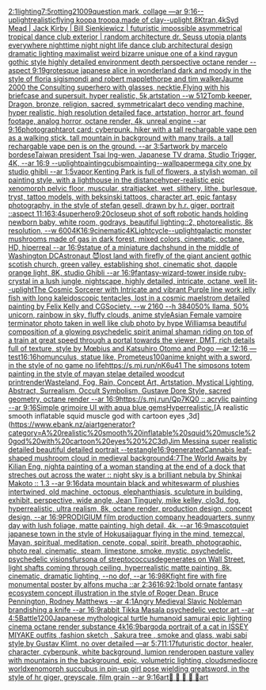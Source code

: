 [2:1](https://www.ebank.nz/aiartgenerator?category=2%3A1)[lighting](https://www.ebank.nz/aiartgenerator?category=lighting)[7:5](https://www.ebank.nz/aiartgenerator?category=7%3A5)[rotting](https://www.ebank.nz/aiartgenerator?category=rotting)[21009](https://www.ebank.nz/aiartgenerator?category=21009)[question mark, collage —ar 9:16](https://www.ebank.nz/aiartgenerator?category=question%20mark%2C%20collage%20%E2%80%94ar%209%3A16)[--uplight](https://www.ebank.nz/aiartgenerator?category=--uplight)[realistic](https://www.ebank.nz/aiartgenerator?category=realistic)[flying koopa troopa,made of clay](https://www.ebank.nz/aiartgenerator?category=flying%20koopa%20troopa%2Cmade%20of%20clay)[--uplight](https://www.ebank.nz/aiartgenerator?category=--uplight)[,8K](https://www.ebank.nz/aiartgenerator?category=%2C8K)[tran,](https://www.ebank.nz/aiartgenerator?category=tran%2C)[4k](https://www.ebank.nz/aiartgenerator?category=4k)[Syd Mead | Jack Kirby | Bill Sienkiewicz | futuristic impossible asymmetrical tropical dance club exterior | random architecture dr. Seuss utopia plants everywhere nighttime night night life dance club architectural design dramatic lighting maximalist weird bizarre unique one of a kind raygun gothic style highly detailed environment depth perspective octane render --aspect 9:19](https://www.ebank.nz/aiartgenerator?category=Syd%20Mead%20%7C%20Jack%20Kirby%20%7C%20Bill%20Sienkiewicz%20%7C%20futuristic%20impossible%20asymmetrical%20tropical%20dance%20club%20exterior%20%7C%20random%20architecture%20dr.%20Seuss%20utopia%20plants%20everywhere%20nighttime%20night%20night%20life%20dance%20club%20architectural%20design%20dramatic%20lighting%20maximalist%20weird%20bizarre%20unique%20one%20of%20a%20kind%20raygun%20gothic%20style%20highly%20detailed%20environment%20depth%20perspective%20octane%20render%20--aspect%209%3A19)[grotesque japanese alice in wonderland dark and moody in the style of floria sigismondi and robert mapplethorpe and tim walker](https://www.ebank.nz/aiartgenerator?category=grotesque%20japanese%20alice%20in%20wonderland%20dark%20and%20moody%20in%20the%20style%20of%20floria%20sigismondi%20and%20robert%20mapplethorpe%20and%20tim%20walker)[Jaume 2000 the Consulting superhero with glasses, necktie,Flying with his  briefcase and supersuit. hyper realistic, 5k,artstation --w 512](https://www.ebank.nz/aiartgenerator?category=Jaume%202000%20the%20Consulting%20superhero%20with%20glasses%2C%20necktie%2CFlying%20with%20his%20%20briefcase%20and%20supersuit.%20hyper%20realistic%2C%205k%2Cartstation%20--w%20512)[Tomb keeper, Dragon, bronze, religion, sacred, symmetrical](https://www.ebank.nz/aiartgenerator?category=Tomb%20keeper%2C%20Dragon%2C%20bronze%2C%20religion%2C%20sacred%2C%20symmetrical)[art deco vending machine, hyper realistic, high resolution detailed face, artstation, horror art, found footage, analog horror, octane render, 4k, unreal engine --ar 9:16](https://www.ebank.nz/aiartgenerator?category=art%20deco%20vending%20machine%2C%20hyper%20realistic%2C%20high%20resolution%20detailed%20face%2C%20artstation%2C%20horror%20art%2C%20found%20footage%2C%20analog%20horror%2C%20octane%20render%2C%204k%2C%20unreal%20engine%20--ar%209%3A16)[photograph](https://www.ebank.nz/aiartgenerator?category=photograph)[tarot card: cyberpunk. hiker with a tall rechargable vape pen as a walking stick. tall mountain in background with many trails. a tall rechargable vape pen is on the ground. --ar 3:5](https://www.ebank.nz/aiartgenerator?category=tarot%20card%3A%20cyberpunk.%20hiker%20with%20a%20tall%20rechargable%20vape%20pen%20as%20a%20walking%20stick.%20tall%20mountain%20in%20background%20with%20many%20trails.%20a%20tall%20rechargable%20vape%20pen%20is%20on%20the%20ground.%20--ar%203%3A5)[artwork by marcelo bordese](https://www.ebank.nz/aiartgenerator?category=artwork%20by%20marcelo%20bordese)[Taiwan president Tsai Ing-wen, Japanese TV drama, Studio Trigger, 4K, --ar 16:9 --uplight](https://www.ebank.nz/aiartgenerator?category=Taiwan%20president%20Tsai%20Ing-wen%2C%20Japanese%20TV%20drama%2C%20Studio%20Trigger%2C%204K%2C%20--ar%2016%3A9%20--uplight)[painting](https://www.ebank.nz/aiartgenerator?category=painting)[cubism](https://www.ebank.nz/aiartgenerator?category=cubism)[painting](https://www.ebank.nz/aiartgenerator?category=painting)[--wallpaper](https://www.ebank.nz/aiartgenerator?category=--wallpaper)[mega city one by studio ghibli --ar 1:5](https://www.ebank.nz/aiartgenerator?category=mega%20city%20one%20by%20studio%20ghibli%20--ar%201%3A5)[vapor,](https://www.ebank.nz/aiartgenerator?category=vapor%2C)[Kenting Park is full of flowers, a stylish woman, oil painting style, with a lighthouse in the distance](https://www.ebank.nz/aiartgenerator?category=Kenting%20Park%20is%20full%20of%20flowers%2C%20a%20stylish%20woman%2C%20oil%20painting%20style%2C%20with%20a%20lighthouse%20in%20the%20distance)[hyper-realistic epic xenomorph pelvic floor, muscular, straitjacket, wet, slithery, lithe, burlesque,  tryst, tattoo models, with beksinski tattoos, character art, epic fantasy photography, in the style of stefan gesell, drawn by h.r. giger, portrait ::aspect 11:16](https://www.ebank.nz/aiartgenerator?category=hyper-realistic%20epic%20xenomorph%20pelvic%20floor%2C%20muscular%2C%20straitjacket%2C%20wet%2C%20slithery%2C%20lithe%2C%20burlesque%2C%20%20tryst%2C%20tattoo%20models%2C%20with%20beksinski%20tattoos%2C%20character%20art%2C%20epic%20fantasy%20photography%2C%20in%20the%20style%20of%20stefan%20gesell%2C%20drawn%20by%20h.r.%20giger%2C%20portrait%20%3A%3Aaspect%2011%3A16)[3:4](https://www.ebank.nz/aiartgenerator?category=3%3A4)[superhero](https://www.ebank.nz/aiartgenerator?category=superhero)[9:20](https://www.ebank.nz/aiartgenerator?category=9%3A20)[closeup shot of soft robotic hands holding newborn baby, white room, godrays, beautiful lighting::2, photorealistic, 8k resolution, --w 600](https://www.ebank.nz/aiartgenerator?category=closeup%20shot%20of%20soft%20robotic%20hands%20holding%20newborn%20baby%2C%20white%20room%2C%20godrays%2C%20beautiful%20lighting%3A%3A2%2C%20photorealistic%2C%208k%20resolution%2C%20--w%20600)[4K](https://www.ebank.nz/aiartgenerator?category=4K)[16:9](https://www.ebank.nz/aiartgenerator?category=16%3A9)[cinematic](https://www.ebank.nz/aiartgenerator?category=cinematic)[4K](https://www.ebank.nz/aiartgenerator?category=4K)[Lightcycle](https://www.ebank.nz/aiartgenerator?category=Lightcycle)[--uplight](https://www.ebank.nz/aiartgenerator?category=--uplight)[galactic monster mushrooms made of gas in dark forest, mixed colors, cinematic, octane, HD, hiperreal --ar 16:9](https://www.ebank.nz/aiartgenerator?category=galactic%20monster%20mushrooms%20made%20of%20gas%20in%20dark%20forest%2C%20mixed%20colors%2C%20cinematic%2C%20octane%2C%20HD%2C%20hiperreal%20--ar%2016%3A9)[statue of a miniature dachshund in the middle of Washington DC](https://www.ebank.nz/aiartgenerator?category=statue%20of%20a%20miniature%20dachshund%20in%20the%20middle%20of%20Washington%20DC)[Astronaut 😈](https://www.ebank.nz/aiartgenerator?category=Astronaut%20%F0%9F%98%88)[lost land with firefly of the giant ancient gothic scotish church, green valley, establishing shot, cinematic shot, dapple  orange light, 8K, studio Ghibli --ar 16:9](https://www.ebank.nz/aiartgenerator?category=lost%20land%20with%20firefly%20of%20the%20giant%20ancient%20gothic%20scotish%20church%2C%20green%20valley%2C%20establishing%20shot%2C%20cinematic%20shot%2C%20dapple%20%20orange%20light%2C%208K%2C%20studio%20Ghibli%20--ar%2016%3A9)[fantasy-wizard-tower inside ruby-crystal in a lush jungle, nightscape, highly detailed, intricate, octane, well lit](https://www.ebank.nz/aiartgenerator?category=fantasy-wizard-tower%20inside%20ruby-crystal%20in%20a%20lush%20jungle%2C%20nightscape%2C%20highly%20detailed%2C%20intricate%2C%20octane%2C%20well%20lit)[--uplight](https://www.ebank.nz/aiartgenerator?category=--uplight)[The Cosmic Sorcerer with Intricate and vibrant Purple line work,jelly fish with long kaleidoscopic tentacles, lost in a cosmic maelstrom detailed painting by Felix Kelly and CGSociety. --w 2160 --h 3840](https://www.ebank.nz/aiartgenerator?category=The%20Cosmic%20Sorcerer%20with%20Intricate%20and%20vibrant%20Purple%20line%20work%2Cjelly%20fish%20with%20long%20kaleidoscopic%20tentacles%2C%20lost%20in%20a%20cosmic%20maelstrom%20detailed%20painting%20by%20Felix%20Kelly%20and%20CGSociety.%20--w%202160%20--h%203840)[50% llama, 50% unicorn, rainbow in sky, fluffy clouds, anime style](https://www.ebank.nz/aiartgenerator?category=50%25%20llama%2C%2050%25%20unicorn%2C%20rainbow%20in%20sky%2C%20fluffy%20clouds%2C%20anime%20style)[Asian Female vampire terminator photo taken in well like club photo by hype Williams](https://www.ebank.nz/aiartgenerator?category=Asian%20Female%20vampire%20terminator%20photo%20taken%20in%20well%20like%20club%20photo%20by%20hype%20Williams)[a beautiful composition of a glowing psychedelic spirit animal shaman riding on top of a train at great speed through a portal towards the viewer, DMT,  rich details full of texture, style by Mœbius and Katsuhiro Otomo and Pogo —ar 12:16 —test](https://www.ebank.nz/aiartgenerator?category=a%20beautiful%20composition%20of%20a%20glowing%20psychedelic%20spirit%20animal%20shaman%20riding%20on%20top%20of%20a%20train%20at%20great%20speed%20through%20a%20portal%20towards%20the%20viewer%2C%20DMT%2C%20%20rich%20details%20full%20of%20texture%2C%20style%20by%20M%C5%93bius%20and%20Katsuhiro%20Otomo%20and%20Pogo%20%E2%80%94ar%2012%3A16%20%E2%80%94test)[16:16](https://www.ebank.nz/aiartgenerator?category=16%3A16)[homunculus, statue like, Prometeus](https://www.ebank.nz/aiartgenerator?category=homunculus%2C%20statue%20like%2C%20Prometeus)[100](https://www.ebank.nz/aiartgenerator?category=100)[anime knight with a sword, in the style of no game no life](https://www.ebank.nz/aiartgenerator?category=anime%20knight%20with%20a%20sword%2C%20in%20the%20style%20of%20no%20game%20no%20life)[https://s.mj.run/nK6u41  The simpsons totem painting in the style of mayan stelae detailed woodcut print](https://www.ebank.nz/aiartgenerator?category=https%3A//s.mj.run/nK6u41%20%20The%20simpsons%20totem%20painting%20in%20the%20style%20of%20mayan%20stelae%20detailed%20woodcut%20print)[render](https://www.ebank.nz/aiartgenerator?category=render)[Wasteland, Fog, Rain, Concept Art, Artstation, Mystical Lighting, Abstract, Surrealism, Occult Symbolism, Gustave Dore Style, sacred geometry, octane render --ar 16:9](https://www.ebank.nz/aiartgenerator?category=Wasteland%2C%20Fog%2C%20Rain%2C%20Concept%20Art%2C%20Artstation%2C%20Mystical%20Lighting%2C%20Abstract%2C%20Surrealism%2C%20Occult%20Symbolism%2C%20Gustave%20Dore%20Style%2C%20sacred%20geometry%2C%20octane%20render%20--ar%2016%3A9)[https://s.mj.run/Qp7KQ0  :: acrylic painting --ar 9:16](https://www.ebank.nz/aiartgenerator?category=https%3A//s.mj.run/Qp7KQ0%20%20%3A%3A%20acrylic%20painting%20--ar%209%3A16)[Simple grimoire UI with aqua blue gems](https://www.ebank.nz/aiartgenerator?category=Simple%20grimoire%20UI%20with%20aqua%20blue%20gems)[Hyperrealistic.](https://www.ebank.nz/aiartgenerator?category=Hyperrealistic.)[A realistic smooth inflatable squid muscle god with cartoon eyes ,3d](https://www.ebank.nz/aiartgenerator?category=A%20realistic%20smooth%20inflatable%20squid%20muscle%20god%20with%20cartoon%20eyes%20%2C3d)[Jim Messina super realistic detailed beautiful detailed portrait --test](https://www.ebank.nz/aiartgenerator?category=Jim%20Messina%20super%20realistic%20detailed%20beautiful%20detailed%20portrait%20--test)[angle](https://www.ebank.nz/aiartgenerator?category=angle)[16:9](https://www.ebank.nz/aiartgenerator?category=16%3A9)[generated](https://www.ebank.nz/aiartgenerator?category=generated)[Cannabis leaf-shaped mushroom cloud in medieval background](https://www.ebank.nz/aiartgenerator?category=Cannabis%20leaf-shaped%20mushroom%20cloud%20in%20medieval%20background)[4:7](https://www.ebank.nz/aiartgenerator?category=4%3A7)[The World Awaits by Kilian Eng, night](https://www.ebank.nz/aiartgenerator?category=The%20World%20Awaits%20by%20Kilian%20Eng%2C%20night)[a painting of a woman standing at the end of a dock that streches out across the water :: night sky is a brilliant nebula by Shinkai Makoto :: 1.3 --ar 9:16](https://www.ebank.nz/aiartgenerator?category=a%20painting%20of%20a%20woman%20standing%20at%20the%20end%20of%20a%20dock%20that%20streches%20out%20across%20the%20water%20%3A%3A%20night%20sky%20is%20a%20brilliant%20nebula%20by%20Shinkai%20Makoto%20%3A%3A%201.3%20--ar%209%3A16)[data mountain black and white](https://www.ebank.nz/aiartgenerator?category=data%20mountain%20black%20and%20white)[swarm of plushies intertwined, old machine, octopus, elephanthiasis, sculpture in building, exhibit, perspective, wide angle, Jean Tinguely, mike kelley, clo3d, fog, hyperrealistic, ultra realism, 8k, octane render, production design, concept design, --ar 16:9](https://www.ebank.nz/aiartgenerator?category=swarm%20of%20plushies%20intertwined%2C%20old%20machine%2C%20octopus%2C%20elephanthiasis%2C%20sculpture%20in%20building%2C%20exhibit%2C%20perspective%2C%20wide%20angle%2C%20Jean%20Tinguely%2C%20mike%20kelley%2C%20clo3d%2C%20fog%2C%20hyperrealistic%2C%20ultra%20realism%2C%208k%2C%20octane%20render%2C%20production%20design%2C%20concept%20design%2C%20--ar%2016%3A9)[PRODIGIUM film production company headquarters, sunny day with lush foliage, matte painting, high detail, 4k, --ar 16:9](https://www.ebank.nz/aiartgenerator?category=PRODIGIUM%20film%20production%20company%20headquarters%2C%20sunny%20day%20with%20lush%20foliage%2C%20matte%20painting%2C%20high%20detail%2C%204k%2C%20--ar%2016%3A9)[mascot](https://www.ebank.nz/aiartgenerator?category=mascot)[quiet japanese town in the style of Hokusai](https://www.ebank.nz/aiartgenerator?category=quiet%20japanese%20town%20in%20the%20style%20of%20Hokusai)[jaguar flying in the mind, temezcal, Mayan, spiritual, meditation, cenote, copal, spirit, breath, photographic, photo real, cinematic, steam, limestone, smoke, mystic, psychedelic, psychedelic visions](https://www.ebank.nz/aiartgenerator?category=jaguar%20flying%20in%20the%20mind%2C%20temezcal%2C%20Mayan%2C%20spiritual%2C%20meditation%2C%20cenote%2C%20copal%2C%20spirit%2C%20breath%2C%20photographic%2C%20photo%20real%2C%20cinematic%2C%20steam%2C%20limestone%2C%20smoke%2C%20mystic%2C%20psychedelic%2C%20psychedelic%20visions)[fursona of streptococcus](https://www.ebank.nz/aiartgenerator?category=fursona%20of%20streptococcus)[degenerates on Wall Street, light shafts coming through ceiling, hyperrealistic matte painting, 8k, cinematic, dramatic lighting, --no dof, --ar 16:9](https://www.ebank.nz/aiartgenerator?category=degenerates%20on%20Wall%20Street%2C%20light%20shafts%20coming%20through%20ceiling%2C%20hyperrealistic%20matte%20painting%2C%208k%2C%20cinematic%2C%20dramatic%20lighting%2C%20--no%20dof%2C%20--ar%2016%3A9)[8K](https://www.ebank.nz/aiartgenerator?category=8K)[fight fire with fire monumental poster by alfons mucha ::ar 2:3](https://www.ebank.nz/aiartgenerator?category=fight%20fire%20with%20fire%20monumental%20poster%20by%20alfons%20mucha%20%3A%3Aar%202%3A3)[6](https://www.ebank.nz/aiartgenerator?category=6)[16:9](https://www.ebank.nz/aiartgenerator?category=16%3A9)[2:1](https://www.ebank.nz/aiartgenerator?category=2%3A1)[bold ornate fantasy ecosystem concept illustration in the style of Roger Dean, Bruce Pennington, Rodney Matthews --ar 4:1](https://www.ebank.nz/aiartgenerator?category=bold%20ornate%20fantasy%20ecosystem%20concept%20illustration%20in%20the%20style%20of%20Roger%20Dean%2C%20Bruce%20Pennington%2C%20Rodney%20Matthews%20--ar%204%3A1)[Angry Medieval Slavic Nobleman brandishing a knife --ar 16:9](https://www.ebank.nz/aiartgenerator?category=Angry%20Medieval%20Slavic%20Nobleman%20brandishing%20a%20knife%20--ar%2016%3A9)[rabbit Tikka Masala psychedelic vector art --ar 4:5](https://www.ebank.nz/aiartgenerator?category=rabbit%20Tikka%20Masala%20psychedelic%20vector%20art%20--ar%204%3A5)[Battle](https://www.ebank.nz/aiartgenerator?category=Battle)[1200](https://www.ebank.nz/aiartgenerator?category=1200)[Japanese mythological turtle humanoid samurai epic lighting cinema octane render substance 4k](https://www.ebank.nz/aiartgenerator?category=Japanese%20mythological%20turtle%20humanoid%20samurai%20epic%20lighting%20cinema%20octane%20render%20substance%204k)[16:9](https://www.ebank.nz/aiartgenerator?category=16%3A9)[bar](https://www.ebank.nz/aiartgenerator?category=bar)[god](https://www.ebank.nz/aiartgenerator?category=god)[a portrait of a cat in ISSEY MIYAKE  outfits  ,fashion sketch  , Sakura tree , smoke and glass, wabi sabi style,by Gustav Klimt, no over detailed —ar 5:7](https://www.ebank.nz/aiartgenerator?category=a%20portrait%20of%20a%20cat%20in%20ISSEY%20MIYAKE%20%20outfits%20%20%2Cfashion%20sketch%20%20%2C%20Sakura%20tree%20%2C%20smoke%20and%20glass%2C%20wabi%20sabi%20style%2Cby%20Gustav%20Klimt%2C%20no%20over%20detailed%20%E2%80%94ar%205%3A7)[11:17](https://www.ebank.nz/aiartgenerator?category=11%3A17)[futuristic doctor, healer, character, cyberpunk, white background, lumion render](https://www.ebank.nz/aiartgenerator?category=futuristic%20doctor%2C%20healer%2C%20character%2C%20cyberpunk%2C%20white%20background%2C%20lumion%20render)[open pasture valley with mountains in the background, epic, volumetric lighting, clouds](https://www.ebank.nz/aiartgenerator?category=open%20pasture%20valley%20with%20mountains%20in%20the%20background%2C%20epic%2C%20volumetric%20lighting%2C%20clouds)[mediocre world](https://www.ebank.nz/aiartgenerator?category=mediocre%20world)[xenomorph succubus in pin-up girl pose wielding greatsword, in the style of hr giger, greyscale, film grain --ar 9:16](https://www.ebank.nz/aiartgenerator?category=xenomorph%20succubus%20in%20pin-up%20girl%20pose%20wielding%20greatsword%2C%20in%20the%20style%20of%20hr%20giger%2C%20greyscale%2C%20film%20grain%20--ar%209%3A16)[art](https://www.ebank.nz/aiartgenerator?category=art)[🚂 🚎 🌼 🏩 🐊](https://www.ebank.nz/aiartgenerator?category=%F0%9F%9A%82%20%F0%9F%9A%8E%20%F0%9F%8C%BC%20%F0%9F%8F%A9%20%F0%9F%90%8A)[art](https://www.ebank.nz/aiartgenerator?category=art)